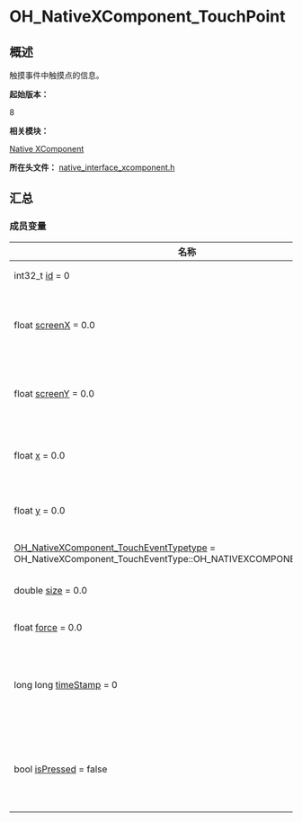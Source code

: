 # OH_NativeXComponent_TouchPoint


## 概述

触摸事件中触摸点的信息。

**起始版本：**

8

**相关模块：**

[Native XComponent](_o_h___native_x_component.md)

**所在头文件：** [native_interface_xcomponent.h](native__interface__xcomponent_8h.md)

## 汇总


### 成员变量

| 名称 | 描述 | 
| -------- | -------- |
| int32_t [id](_o_h___native_x_component.md#id-12) = 0 |  手指的唯一标识符。| 
| float [screenX](_o_h___native_x_component.md#screenx-13) = 0.0 |   触摸点相对于XComponent所在应用窗口左上角的x坐标。| 
| float [screenY](_o_h___native_x_component.md#screeny-13) = 0.0 |  触摸点相对于XComponent所在应用窗口左上角的y坐标。| 
| float [x](_o_h___native_x_component.md#x-13) = 0.0 |  触摸点相对于XComponent组件左边缘的x坐标。| 
| float [y](_o_h___native_x_component.md#y-13) = 0.0 |  触摸点相对于XComponent组件上边缘的y坐标。| 
| [OH_NativeXComponent_TouchEventType](_o_h___native_x_component.md#oh_nativexcomponent_toucheventtype)[type](_o_h___native_x_component.md#type-12) = OH_NativeXComponent_TouchEventType::OH_NATIVEXCOMPONENT_UNKNOWN |  触摸事件的触摸类型。| 
| double [size](_o_h___native_x_component.md#size-12) = 0.0 |  指垫和屏幕之间的接触面积。| 
| float [force](_o_h___native_x_component.md#force-12) = 0.0 |  当前触摸事件的压力。| 
| long long [timeStamp](_o_h___native_x_component.md#timestamp-12) = 0 | 当前触摸事件的时间戳。触发事件时距离系统启动的时间间隔，单位纳秒。| 
| bool [isPressed](_o_h___native_x_component.md#ispressed) = false |  触摸点是否被按下。true：触摸点被按下；false：触摸点未被按下。|
